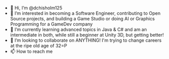 - 👋 Hi, I’m @dchisholm125
- 👀 I’m interested in becoming a Software Engineer, contributing to Open Source projects, and building a Game Studio or doing AI or Graphics Programming for a GameDev company
- 🌱 I’m currently learning advanced topics in Java & C# and am an intermediate in both, while still a beginner at Unity 3D, but getting better!
- 💞️ I’m looking to collaborate on ANYTHING! I'm trying to change careers at the ripe old age of 32=P
- 📫 How to reach me

<!---
dchisholm125/dchisholm125 is a ✨ special ✨ repository because its `README.md` (this file) appears on your GitHub profile.
You can click the Preview link to take a look at your changes.
--->
